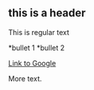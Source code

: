 ## this is a header

This is regular text

*bullet 1
*bullet 2

[Link to Google](http://www.google.com)

More text.